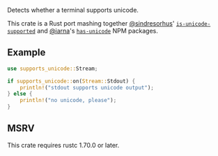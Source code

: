 Detects whether a terminal supports unicode.

This crate is a Rust port mashing together
[@sindresorhus](https://github.com/sindresorhus)'
[`is-unicode-supported`](https://npm.im/is-unicode-supported) and
[@iarna](https://github.com/iarna)'s
[`has-unicode`](https://npm.im/has-unicode) NPM packages.

## Example

```rust
use supports_unicode::Stream;

if supports_unicode::on(Stream::Stdout) {
    println!("stdout supports unicode output");
} else {
    println!("no unicode, please");
}
```

## MSRV

This crate requires rustc 1.70.0 or later.

